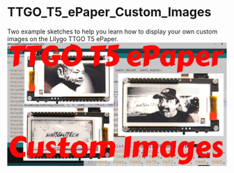 # TTGO_T5_ePaper_Custom_Images
Two example sketches to help you learn how to display your own custom images on the Lilygo TTGO T5 ePaper.
![TTGO T5 ePaper Custom Images and Example Sketches](https://github.com/ShotokuTech/TTGO_T5_ePaper_Custom_Images/blob/main/ttgo%20t5%20custom%20images.png)

